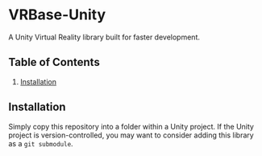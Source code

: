 # VRBase-Unity
A Unity Virtual Reality library built for faster development.

## Table of Contents
1. [Installation](#installation)

## Installation <a name="installation"></a>
Simply copy this repository into a folder within a Unity project. If the Unity project 
is version-controlled, you may want to consider adding this library as a `git submodule`.
